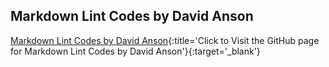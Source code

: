 ## Markdown Lint Codes by David Anson

[Markdown Lint Codes by David Anson](https://github.com/DavidAnson/vscode-markdownlint#configure){:title='Click to Visit the GitHub page for Markdown Lint Codes by David Anson'}{:target='_blank'}
